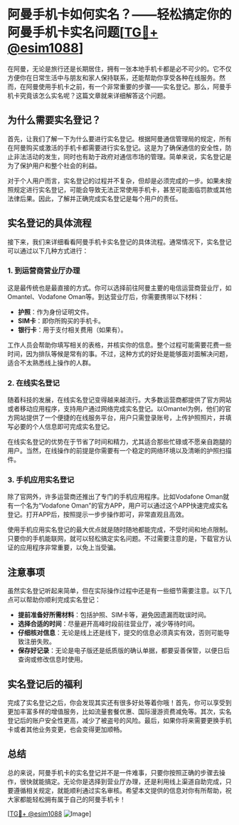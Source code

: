 # 阿曼手机卡如何实名？——轻松搞定你的阿曼手机卡实名问题[[TG💪+ @esim1088](https://t.me/s/esim1088)]

在阿曼，无论是旅行还是长期居住，拥有一张本地手机卡都是必不可少的。它不仅方便你在日常生活中与朋友和家人保持联系，还能帮助你享受各种在线服务。然而，在阿曼使用手机卡之前，有一个非常重要的步骤——实名登记。那么，阿曼手机卡究竟该怎么实名呢？这篇文章就来详细解答这个问题。

## 为什么需要实名登记？

首先，让我们了解一下为什么要进行实名登记。根据阿曼通信管理局的规定，所有在阿曼购买或激活的手机卡都需要进行实名登记。这是为了确保通信的安全性，防止非法活动的发生，同时也有助于政府对通信市场的管理。简单来说，实名登记是为了保护用户和整个社会的利益。

对于个人用户而言，实名登记的过程并不复杂，但却是必须完成的一步。如果未按照规定进行实名登记，可能会导致无法正常使用手机卡，甚至可能面临罚款或其他法律后果。因此，了解并正确完成实名登记是每个用户的责任。

## 实名登记的具体流程

接下来，我们来详细看看阿曼手机卡实名登记的具体流程。通常情况下，实名登记可以通过以下几种方式进行：

### 1. 到运营商营业厅办理

这是最传统也是最直接的方式。你可以选择前往阿曼主要的电信运营商营业厅，如Omantel、Vodafone Oman等。到达营业厅后，你需要携带以下材料：

- **护照**：作为身份证明文件。
- **SIM卡**：即你所购买的手机卡。
- **银行卡**：用于支付相关费用（如果有）。

工作人员会帮助你填写相关的表格，并核实你的信息。整个过程可能需要花费一些时间，因为排队等候是常有的事。不过，这种方式的好处是能够面对面解决问题，适合不太熟悉线上操作的人群。

### 2. 在线实名登记

随着科技的发展，在线实名登记变得越来越流行。大多数运营商都提供了官方网站或者移动应用程序，支持用户通过网络完成实名登记。以Omantel为例，他们的官方网站提供了一个便捷的在线服务平台，用户只需登录账号，上传护照照片，并填写必要的个人信息即可完成实名登记。

在线实名登记的优势在于节省了时间和精力，尤其适合那些忙碌或不愿亲自跑腿的用户。当然，在线操作的前提是你需要有一个稳定的网络环境以及清晰的护照扫描件。

### 3. 手机应用实名登记

除了官网外，许多运营商还推出了专门的手机应用程序。比如Vodafone Oman就有一个名为“Vodafone Oman”的官方APP，用户可以通过这个APP快速完成实名登记。打开APP后，按照提示一步步操作即可，非常直观且高效。

使用手机应用实名登记的最大优点就是随时随地都能完成，不受时间和地点限制。只要你的手机能联网，就可以轻松搞定实名问题。不过需要注意的是，下载官方认证的应用程序非常重要，以免上当受骗。

## 注意事项

虽然实名登记听起来简单，但在实际操作过程中还是有一些细节需要注意。以下几点可以帮助你顺利完成实名登记：

- **提前准备好所需材料**：包括护照、SIM卡等，避免因遗漏而耽误时间。
- **选择合适的时间**：尽量避开高峰时段前往营业厅，减少等待时间。
- **仔细核对信息**：无论是线上还是线下，提交的信息必须真实有效，否则可能导致注册失败。
- **保存好记录**：无论是电子版还是纸质版的确认单据，都要妥善保管，以便日后查询或修改信息时使用。

## 实名登记后的福利

完成了实名登记之后，你会发现其实还有很多好处等着你哦！首先，你可以享受到更加丰富多样的增值服务，比如流量套餐优惠、国际漫游资费减免等。其次，实名登记后的账户安全性更高，减少了被盗号的风险。最后，如果你将来需要更换手机卡或者其他业务变更，也会变得更加顺畅。

## 总结

总的来说，阿曼手机卡的实名登记并不是一件难事，只要你按照正确的步骤去操作，很快就能搞定。无论你是选择到营业厅办理，还是利用线上渠道自助完成，只要遵循相关规定，就能顺利通过实名审核。希望本文提供的信息对你有所帮助，祝大家都能轻松拥有属于自己的阿曼手机卡！

[[TG💪+ @esim1088](https://t.me/s/esim1088) ![Image](https://i.postimg.cc/4NQfJmqS/Snipaste-2025-05-13-00-14-12.png)]